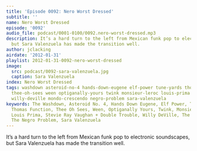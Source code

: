 ```yaml
---
title: 'Episode 0092: Nero Worst Dressed'
subtitle: ''
name: Nero Worst Dressed
episode: '0092'
audio_file: podcast/0001-0100/0092.nero-worst-dressed.mp3
description: It’s a hard turn to the left from Mexican funk pop to electronic soundscapes,
  but Sara Valenzuela has made the transition well.
author: jclacking
airdate: '2012-01-31'
playlist: 2012-01-31-0092-nero-worst-dressed
image:
  src: podcast/0092-sara-valenzuela.jpg
  caption: Sara Valenzuela
index: Nero Worst Dressed
tags: washdown asteroid-no-4 hands-down-eugene elf-power tune-yards thomas-function
  thee-oh-sees ween optiganally-yours twink monsieur-leroc louis-prima stevie-ray-vaughan-double-trouble
  willy-deville mondo-crescendo negro-problem sara-valenzuela
keywords: The Washdown, Asteroid No. 4, Hands Down Eugene, Elf Power, Tune-Yards,
  Thomas Function, Thee Oh Sees, Ween, Optiganally Yours, Twink, Monsieur LeRoc ,
  Louis Prima, Stevie Ray Vaughan + Double Trouble, Willy DeVille, The Mondo Crescendo,
  The Negro Problem, Sara Valenzuela
---
```

It’s a hard turn to the left from Mexican funk pop to electronic soundscapes, but Sara Valenzuela has made the transition well.
